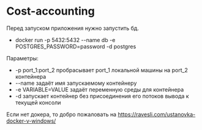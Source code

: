 # Cost-accounting

Перед запуском приложения нужно запустить бд.
 - docker run -p 5432:5432 --name db -e POSTGRES_PASSWORD=password -d postgres

Параметры:
 - -p port_1:port_2 пробрасывает port_1 локальной машины на port_2 контейнера
 - --name задаёт имя запускаемому контейнеру
 - -e VARIABLE=VALUE задаёт переменную среды для контейнера
 - -d запускает контейнер без присоединения его потоков вывода к текущей консоли

Если нет докера, то добро пожаловать на https://ravesli.com/ustanovka-docker-v-windows/
